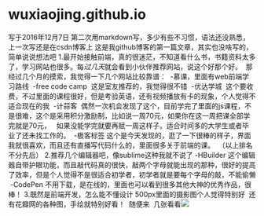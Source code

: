 # wuxiaojing.github.io
写于2016年12月7日
第二次用markdown写，多少有些不习惯，语法还没熟悉，上一次写还是在csdn博客上
这是我github博客的第一篇文章，其实也没啥写的，简单说说想法吧
1.最开始接触前端，真的很迷茫，不知道看什么书，书籍资料太多了，学习网站也很多。每*过几天*就会看到小伙伴推荐网站，说这个好那个好。
  那经过几个月的摸索，我觉得一下几个网站比较靠谱：
  -慕课，里面有web前端学习路线
  -free code camp  这是室友推荐的，我觉得很不错
  -优达学城  这个要收费，不过里面的课程很好，但是考验英语，还有视频播放有卡的现象，个人觉得不适合现在的我
  -计蒜客  偶然一次机会发现了这个，目前学完了里面的js课程，不是很难，这个是采用积分激励制，比如说一周70元，如果你在这一周把课全部学完就是70元，
   如果没能学完就要再赋一周这样子。适合时间多的大学生或者毕业了还未找工作的。
  -极客标签 这个是今天发现的，逛了一下很棒的样子，界面我就很喜欢，而且还有直播写代码什么的，里面很多关于前端的课。
  （以上排名不分先后）
2.推荐几个编辑器吧，像sublime这种我就不说了
  -HBuilder 这个编辑器自带护眼功能，而且敲代码真的很快，敲两个字母就能出现的那种，很好的提高了效率，但是个人觉得不是很适合初学者，初学者就是要每个字母的敲，不能偷懒
  -CodePen 不用下载，是在线的，里面也可以看到很多其他大神的优秀作品，很棒！
3.既然是前端开发，怎么能不懂设计
  500px里面的摄影图个人觉得特别好
  还有花瓣网的各种图，手绘就特别好看！
  随便来
  几张看看![](http://huaban.com/go/?pin_id=946977326)
